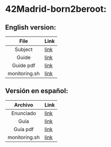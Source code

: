 # 42Madrid-born2beroot:

## English version:
|File|Link|
|:---:|:---|
|Subject|[link](./.info/en.subject.pdf)|
|Guide|[link](./guide.md)|
|Guide pdf|[link](./res/pdf/guide.pdf)|
|monitoring.sh|[link](./monitoring.sh)|


## Versión en español:
|Archivo|Link|
|:---:|:---|
|Enunciado|[link](./.info/es.subject.pdf)|
|Guía|[link](./guia.md)|
|Guía pdf|[link](./res/pdf/guia.pdf)|
|monitoring.sh|[link](./monitoring.es.sh)|
